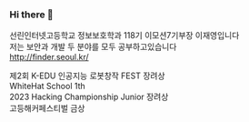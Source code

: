 ### Hi there 👋


선린인터넷고등학교 정보보호학과 118기 이모션7기부장 이재영입니다<br>
저는 보안과 개발 두 분야를 모두 공부하고있습니다<br>
http://finder.seoul.kr/<br>

제2회 K-EDU 인공지능 로봇창작 FEST 장려상<br>
WhiteHat School 1th<br>
2023 Hacking Championship Junior 장려상<br>
고등해커페스티벌 금상
